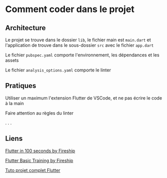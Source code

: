# Comment coder dans le projet

## Architecture

Le projet se trouve dans le dossier `lib`, le fichier main est `main.dart` et l'application de trouve dans le sous-dossier `src` avec le fichier `app.dart`

Le fichier `pubspec.yaml` comporte l'environnement, les dépendances et les assets

Le fichier `analysis_options.yaml` comporte le linter



## Pratiques

Utiliser un maximum l'extension Flutter de VSCode, et ne pas écrire le code à la main

Faire attention au règles du linter

. . . 

## Liens

[Flutter in 100 seconds by Fireship](https://www.youtube.com/watch?v=lHhRhPV--G0)

[Flutter Basic Training by Fireship](https://www.youtube.com/watch?v=1xipg02Wu8s)

[Tuto projet complet Flutter](https://www.youtube.com/watch?v=D4nhaszNW4o)